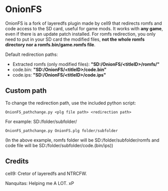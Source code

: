 # OnionFS
OnionFS is a fork of layeredfs plugin made by cell9 that redirects romfs and code access to the SD card, useful for game mods. It works with **any game**, even if there is an update patch installed. For romfs redirection, you only need to put in your SD card the modified files, **not the whole romfs directory nor a romfs.bin/game.romfs file**.

Default redirection paths:
- Extracted romfs (only modified files): **"SD:/OnionFS/\<titleID\>/romfs/"** 
- code.bin: **"SD:/OnionFS/\<titleID\>/code.bin"**
- code.ips: **"SD:/OnionFS/\<titleID\>/code.ips"**

## Custom path
To change the redirection path, use the included python script:

```
OnionFS_pathchange.py <plg file path> <redirection path>
```
For example: SD:/folder/subfolder/
```
OnionFS_pathchange.py OnionFS.plg folder/subfolder
```
(In the above example, romfs folder will be SD:/folder/subfolder/romfs and code file will be SD:/folder/subfolder/code.(bin/ips))

## Credits
cell9: Cretor of layeredfs and NTRCFW.

Nanquitas: Helping me A LOT. xP
